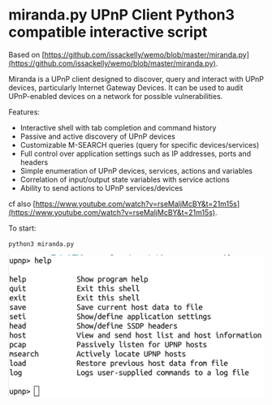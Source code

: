 # miranda.py UPnP Client Python3 compatible interactive script

Based on [https://github.com/issackelly/wemo/blob/master/miranda.py](https://github.com/issackelly/wemo/blob/master/miranda.py).

Miranda is a UPnP client designed to discover, query and interact with UPnP devices, particularly        Internet Gateway Devices. It can be used to audit UPnP-enabled devices on a network for possible         vulnerabilities.

Features:

- Interactive shell with tab completion and command history
- Passive and active discovery of UPnP devices
- Customizable M-SEARCH queries (query for specific devices/services)
- Full control over application settings such as IP addresses, ports and headers
- Simple enumeration of UPnP devices, services, actions and variables
- Correlation of input/output state variables with service actions
- Ability to send actions to UPnP services/devices


cf also [https://www.youtube.com/watch?v=rseMaljMcBY&t=21m15s](https://www.youtube.com/watch?v=rseMaljMcBY&t=21m15s).

To start:

```
python3 miranda.py
```  

![](help.png)
